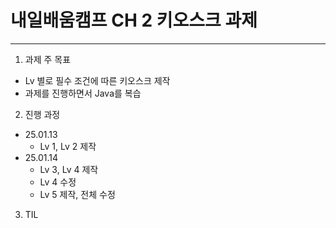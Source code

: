 # 내일배움캠프 CH 2 키오스크 과제
---
1. 과제 주 목표
+ Lv 별로 필수 조건에 따른 키오스크 제작
+ 과제를 진행하면서 Java를 복습
2. 진행 과정
+ 25.01.13
  + Lv 1, Lv 2 제작
+ 25.01.14
  + Lv 3, Lv 4 제작
  + Lv 4 수정
  + Lv 5 제작, 전체 수정
3. TIL

